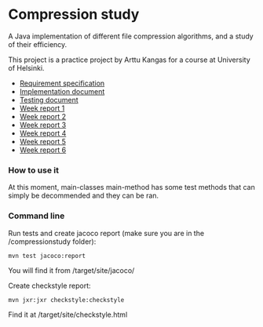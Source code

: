 # Compression study

A Java implementation of different file compression algorithms, and a study of their efficiency.

This project is a practice project by Arttu Kangas for a course at University of Helsinki.

+ [Requirement specification](https://github.com/ShootingStar91/compressionstudy/blob/master/documentation/requirementspecification.md)
+ [Implementation document](https://github.com/ShootingStar91/compressionstudy/blob/master/documentation/implementation.md)
+ [Testing document](https://github.com/ShootingStar91/compressionstudy/blob/master/documentation/testing.md)
+ [Week report 1](https://github.com/ShootingStar91/compressionstudy/blob/master/documentation/weekreport1.md)
+ [Week report 2](https://github.com/ShootingStar91/compressionstudy/blob/master/documentation/weekreport2.md)
+ [Week report 3](https://github.com/ShootingStar91/compressionstudy/blob/master/documentation/weekreport3.md)
+ [Week report 4](https://github.com/ShootingStar91/compressionstudy/blob/master/documentation/weekreport4.md)
+ [Week report 5](https://github.com/ShootingStar91/compressionstudy/blob/master/documentation/weekreport5.md)
+ [Week report 6](https://github.com/ShootingStar91/compressionstudy/blob/master/documentation/weekreport6.md)

### How to use it

At this moment, main-classes main-method has some test methods that can simply be decommended and they can be ran.

### Command line

Run tests and create jacoco report (make sure you are in the /compressionstudy folder):

```
mvn test jacoco:report
```

You will find it from /target/site/jacoco/

Create checkstyle report:
```
mvn jxr:jxr checkstyle:checkstyle
```

Find it at /target/site/checkstyle.html

